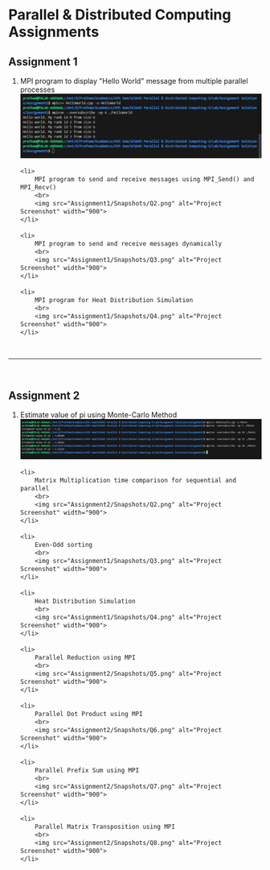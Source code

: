 <h1>Parallel & Distributed Computing Assignments</h1>

<h2>Assignment 1</h2>
<ol>
    <li>
        MPI program to display "Hello World" message from multiple parallel processes
        <br>
        <img src="Assignment1/Snapshots/Q1.png" alt="Project Screenshot" width="900">
    </li>

    <li>
        MPI program to send and receive messages using MPI_Send() and MPI_Recv()
        <br>
        <img src="Assignment1/Snapshots/Q2.png" alt="Project Screenshot" width="900">
    </li>

    <li>
        MPI program to send and receive messages dynamically
        <br>
        <img src="Assignment1/Snapshots/Q3.png" alt="Project Screenshot" width="900">
    </li>

    <li>
        MPI program for Heat Distribution Simulation
        <br>
        <img src="Assignment1/Snapshots/Q4.png" alt="Project Screenshot" width="900">
    </li>
</ol>

<br>
<hr>
<br>

<h2>Assignment 2</h2>
<ol>
    <li>
        Estimate value of pi using Monte-Carlo Method
        <br>
        <img src="Assignment2/Snapshots/Q1.png" alt="Project Screenshot" width="900">
    </li>

    <li>
        Matrix Multiplication time comparison for sequential and parallel
        <br>
        <img src="Assignment2/Snapshots/Q2.png" alt="Project Screenshot" width="900">
    </li>

    <li>
        Even-Odd sorting
        <br>
        <img src="Assignment1/Snapshots/Q3.png" alt="Project Screenshot" width="900">
    </li>

    <li>
        Heat Distribution Simulation
        <br>
        <img src="Assignment1/Snapshots/Q4.png" alt="Project Screenshot" width="900">
    </li>

    <li>
        Parallel Reduction using MPI
        <br>
        <img src="Assignment2/Snapshots/Q5.png" alt="Project Screenshot" width="900">
    </li>

    <li>
        Parallel Dot Product using MPI
        <br>
        <img src="Assignment2/Snapshots/Q6.png" alt="Project Screenshot" width="900">
    </li>

    <li>
        Parallel Prefix Sum using MPI
        <br>
        <img src="Assignment2/Snapshots/Q7.png" alt="Project Screenshot" width="900">
    </li>

    <li>
        Parallel Matrix Transposition using MPI
        <br>
        <img src="Assignment2/Snapshots/Q8.png" alt="Project Screenshot" width="900">
    </li>
</ol>